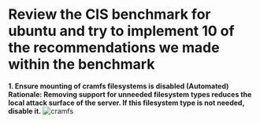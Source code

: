 <h1> Review the CIS benchmark for ubuntu and try to implement 10 of the recommendations we made within the benchmark </h1>

<b> 1.  Ensure mounting of cramfs filesystems is disabled (Automated) </b>
<br>
<b> Rationale: Removing support for unneeded filesystem types reduces the local attack surface of the
server. If this filesystem type is not needed, disable it.</b>
![cramfs](https://user-images.githubusercontent.com/32138488/194711753-20a9e62b-9e04-4b83-ab2e-0faa9db0ca6d.PNG)

  
